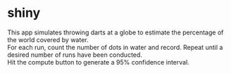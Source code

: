 # shiny

This app simulates throwing darts at a globe to estimate the percentage of the world covered by water.  
For each run, count the number of dots in water and record.  Repeat until a desired number of runs have been conducted.  
Hit the compute button to generate a 95% confidence interval.
